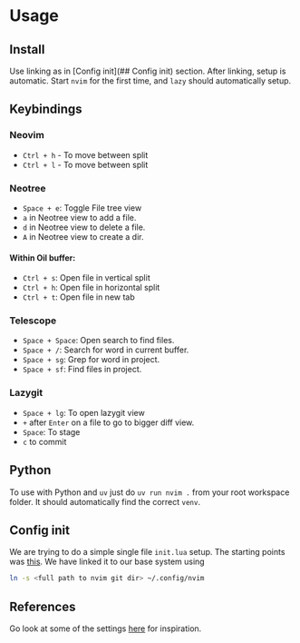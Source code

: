# Usage

## Install

Use linking as in [Config init](## Config init) section.
After linking, setup is automatic. 
Start `nvim` for the first time, and `lazy` should automatically setup. 

## Keybindings

### Neovim

- `Ctrl + h` - To move between split 
- `Ctrl + l` - To move between split 

### Neotree 

- `Space + e`: Toggle File tree view 
- `a` in Neotree view to add a file.
- `d` in Neotree view to delete a file.
- `A` in Neotree view to create a dir.

#### Within Oil buffer:
- `Ctrl + s`: Open file in vertical split
- `Ctrl + h`: Open file in horizontal split  
- `Ctrl + t`: Open file in new tab

### Telescope 

- `Space + Space`: Open search to find files. 
- `Space + /`: Search for word in current buffer.
- `Space + sg`: Grep for word in project.
- `Space + sf`: Find files in project.

### Lazygit

- `Space + lg`: To open lazygit view
- `+` after `Enter` on a file to go to bigger diff view. 
- `Space`: To stage
- `c` to commit

## Python

To use with Python and `uv` just do 
`uv run nvim .` from your root workspace folder. It should automatically find the correct `venv`. 


## Config init 

We are trying to do a simple single file `init.lua` setup. 
The starting points was [this](https://github.com/khuedoan/nvim-minimal/tree/master).
We have linked it to our base system using 

```sh
ln -s <full path to nvim git dir> ~/.config/nvim
```

## References

Go look at some of the settings [here](https://github.com/nvim-lua/kickstart.nvim/blob/master/init.lua) for inspiration. 
